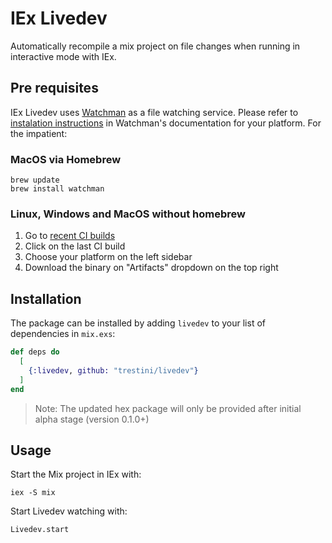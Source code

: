 # IEx Livedev

Automatically recompile a mix project on file changes when running in interactive mode with IEx.

## Pre requisites

IEx Livedev uses [Watchman](https://facebook.github.io/watchman/) as a file watching service. Please refer to [instalation instructions](https://facebook.github.io/watchman/docs/install.html) in Watchman's documentation for your platform. For the impatient: 

### MacOS via Homebrew

```
brew update
brew install watchman
```

### Linux, Windows and MacOS without homebrew

1. Go to [recent CI builds](https://github.com/facebook/watchman/actions?query=is%3Asuccess+event%3Apush+branch%3Amaster)
1. Click on the last CI build
1. Choose your platform on the left sidebar
1. Download the binary on "Artifacts" dropdown on the top right

## Installation

The package can be installed by adding `livedev` to your list of dependencies in `mix.exs`:

```elixir
def deps do
  [
    {:livedev, github: "trestini/livedev"}
  ]
end
```

> Note: The updated hex package will only be provided after initial alpha stage (version 0.1.0+)

## Usage

Start the Mix project in IEx with:

```
iex -S mix
```

Start Livedev watching with:

```
Livedev.start
```
